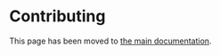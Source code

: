 # Contributing

This page has been moved to [the main documentation](https://writewithharper.com/docs/contributors/introduction).

